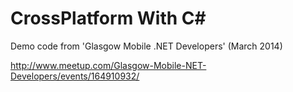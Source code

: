 CrossPlatform With C#
=======================

Demo code from 'Glasgow Mobile .NET Developers' (March 2014)

http://www.meetup.com/Glasgow-Mobile-NET-Developers/events/164910932/
